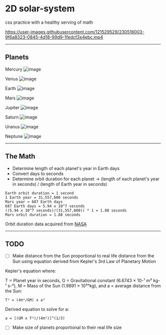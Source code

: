 # 2D solar-system
css practice with a healthy serving of math

https://user-images.githubusercontent.com/121529529/230516003-9f6a8323-0845-4d18-99d9-1fedcf2e4ebc.mp4

----------------------------------------------------------------

## Planets
Mercury ![image](https://user-images.githubusercontent.com/121529529/230512579-1f939ab9-e420-42b5-877a-0121be6e09b3.png)

Venus ![image](https://user-images.githubusercontent.com/121529529/230512598-9d4c3e8e-919f-4e9c-bd90-6657b23f97c8.png)

Earth ![image](https://user-images.githubusercontent.com/121529529/230512662-efceed0e-f2c8-40df-8209-c23f38251cfb.png)

Mars ![image](https://user-images.githubusercontent.com/121529529/230512708-68af74fa-5d71-4f33-8c6e-b28847da2afb.png)

Jupiter ![image](https://user-images.githubusercontent.com/121529529/230512747-13e6fa81-3e85-4671-bd4e-095c03b7e863.png)

Saturn ![image](https://user-images.githubusercontent.com/121529529/230512767-0c404b10-7aeb-4c7b-96d6-aa1e7c9dc166.png)

Uranus ![image](https://user-images.githubusercontent.com/121529529/230512778-fea815c9-266f-41a4-85f1-4703fc773df3.png)

Neptune ![image](https://user-images.githubusercontent.com/121529529/230512798-a45fd03b-6478-46fe-9f6d-2790cca207b9.png)

----------------------------------------------------------------

## The Math
- Determine length of each planet's year in Earth days
- Convert days to seconds
- Determine orbit duration for each planet -> (length of each planet's year in seconds) / (length of Earth year in seconds)
```
Earth orbit duration = 1 second
1 Earth year = 31,557,600 seconds
Mars year ≈ 687 Earth days
687 Earth days = 5.94 x 10^7 seconds
((5.94 x 10^7 seconds)/(31,557,600)) * 1 = 1.88 seconds
Mars orbit duration = 1.88 seconds
```

Orbit duration data acquired from [NASA](https://www.nasa.gov)

----------------------------------------------------------------

## TODO

- [ ] Make distance from the Sun proportional to real life distance from the Sun using equation derived from Kepler's 3rd Law of Planetary Motion

Kepler's equation where:

T = Planet year in seconds, G = Gravitational constant (6.6743 × 10-¹ m³ kg-¹ s-²), M = Mass of the Sun (1.9891 × 10³°kg), and 
a = average distance from the Sun:
```
T² = (4π²/GM) x a³
```
Derived equation to solve for a:
```
a = [(GM x T²)/(4π²)]^(1/3)
```

- [ ] Make size of planets proportional to their real life size
